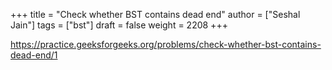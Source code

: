 +++
title = "Check whether BST contains dead end"
author = ["Seshal Jain"]
tags = ["bst"]
draft = false
weight = 2208
+++

<https://practice.geeksforgeeks.org/problems/check-whether-bst-contains-dead-end/1>
